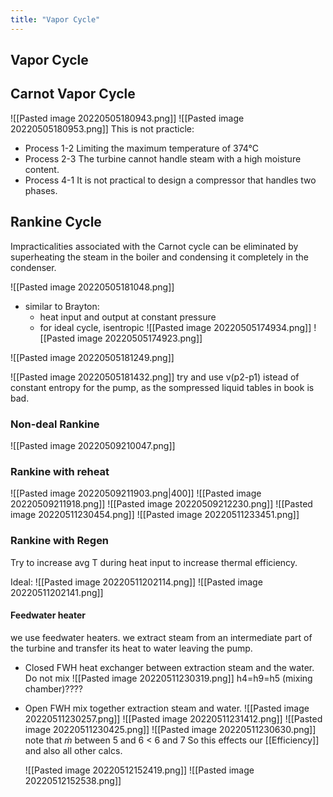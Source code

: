 ```yaml
---
title: "Vapor Cycle"
---
```

## Vapor Cycle
## Carnot Vapor Cycle
![[Pasted image 20220505180943.png]]
![[Pasted image 20220505180953.png]]
This is not practicle:
- Process 1-2 Limiting the maximum temperature of 374°C
- Process 2-3 The turbine cannot handle steam with a high moisture content.
- Process 4-1 It is not practical to design a compressor that handles two phases.

## Rankine Cycle
Impracticalities associated with the Carnot cycle can be eliminated by superheating the steam in the boiler and condensing it completely in the condenser.

![[Pasted image 20220505181048.png]]

- similar to Brayton:
	- heat input and output at constant pressure
	- for ideal cycle, isentropic
![[Pasted image 20220505174934.png]]
![[Pasted image 20220505174923.png]]

![[Pasted image 20220505181249.png]]

![[Pasted image 20220505181432.png]]
try and use v(p2-p1) istead of constant entropy for the pump, as the sompressed liquid tables in book is bad.

### Non-deal Rankine
![[Pasted image 20220509210047.png]]

### Rankine with reheat
![[Pasted image 20220509211903.png|400]]
![[Pasted image 20220509211918.png]]
![[Pasted image 20220509212230.png]]
![[Pasted image 20220511230454.png]]
![[Pasted image 20220511233451.png]]

### Rankine with Regen
Try to increase avg T during heat input to increase thermal efficiency.

Ideal:
![[Pasted image 20220511202114.png]]
![[Pasted image 20220511202141.png]]

#### Feedwater heater
we use feedwater heaters. we extract steam from an intermediate part of the turbine and transfer its heat to water leaving the pump.
  
- Closed FWH
	heat exchanger between extraction steam and the water. Do not mix
	![[Pasted image 20220511230319.png]]
h4=h9=h5 (mixing chamber)????
- Open FWH
	mix together extraction steam and water.
	![[Pasted image 20220511230257.png]]
	![[Pasted image 20220511231412.png]]
	![[Pasted image 20220511230425.png]]
	![[Pasted image 20220511230630.png]]
	note that $\dot m$ between 5 and 6 < 6 and 7
	So this effects our [[Efficiency]] and also all other calcs.
	
	![[Pasted image 20220512152419.png]]
	![[Pasted image 20220512152538.png]]